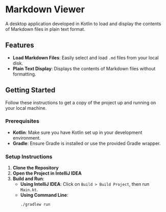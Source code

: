 # Markdown Viewer

A desktop application developed in Kotlin to load and display the contents of Markdown files in plain text format.

## Features

- **Load Markdown Files**: Easily select and load `.md` files from your local disk.
- **Plain Text Display**: Displays the contents of Markdown files without formatting.

## Getting Started

Follow these instructions to get a copy of the project up and running on your local machine.

### Prerequisites
- **Kotlin**: Make sure you have Kotlin set up in your development environment.
- **Gradle**: Ensure Gradle is installed or use the provided Gradle wrapper.

### Setup Instructions
1. **Clone the Repository**
2. **Open the Project in IntelliJ IDEA**
3. **Build and Run**:
    - **Using IntelliJ IDEA**: Click on `Build > Build Project`, then run `Main.kt`.
    - **Using Command Line**: 
      ```
      ./gradlew run
      ```